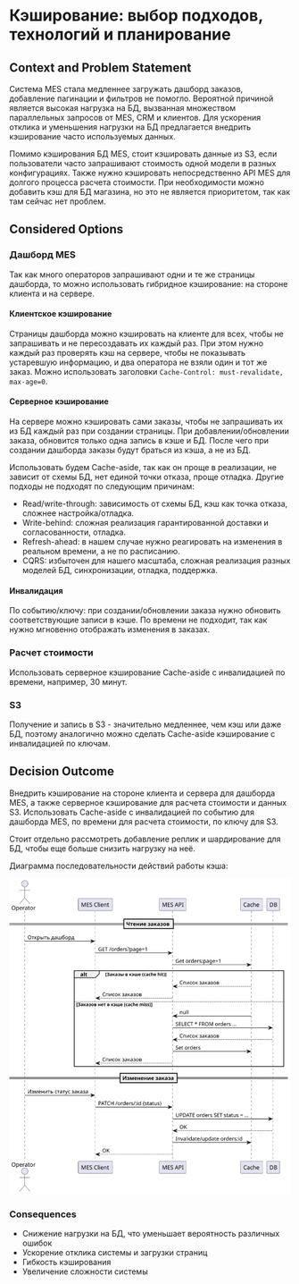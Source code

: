# Кэширование: выбор подходов, технологий и планирование

## Context and Problem Statement

Система MES стала медленнее загружать дашборд заказов, добавление пагинации и фильтров не помогло.
Вероятной причиной является высокая нагрузка на БД, вызванная множеством параллельных запросов от MES, CRM и клиентов.
Для ускорения отклика и уменьшения нагрузки на БД предлагается внедрить кэширование часто используемых данных.

Помимо кэширования БД MES, стоит кэшировать данные из S3, если пользователи часто запрашивают стоимость одной
модели в разных конфигурациях.
Также нужно кэшировать непосредственно API MES для долгого процесса расчета стоимости.
При необходимости можно добавить кэш для БД магазина, но это не является приоритетом, так как там сейчас нет проблем.

## Considered Options

### Дашборд MES

Так как много операторов запрашивают одни и те же страницы дашборда, то можно использовать гибридное кэширование: на
стороне клиента и на сервере.

#### Клиентское кэширование

Страницы дашборда можно кэшировать на клиенте для всех, чтобы не запрашивать и не пересоздавать их каждый раз.
При этом нужно каждый раз проверять кэш на сервере, чтобы не показывать устаревшую информацию, и два оператора не взяли
один и тот же заказ.
Можно использовать заголовки `Cache-Control: must-revalidate, max-age=0`.

#### Серверное кэширование

На сервере можно кэшировать сами заказы, чтобы не запрашивать их из БД каждый раз при создании страницы.
При добавлении/обновлении заказа, обновится только одна запись в кэше и БД.
После чего при создании дашборда заказы будут браться из кэша, а не из БД.

Использовать будем Cache-aside, так как он проще в реализации, не зависит от схемы БД, нет единой точки отказа, проще
отладка.
Другие подходы не подходят по следующим причинам:

- Read/write-through: зависимость от схемы БД, кэш как точка отказа, сложнее настройка/отладка.
- Write-behind: сложная реализация гарантированной доставки и согласованности, отладка.
- Refresh-ahead: в нашем случае нужно реагировать на изменения в реальном времени, а не по расписанию.
- CQRS: избыточен для нашего масштаба, сложная реализация разных моделей БД, синхронизации, отладка, поддержка.

#### Инвалидация

По событию/ключу: при создании/обновлении заказа нужно обновить соответствующие записи в кэше.
По времени не подходит, так как нужно мгновенно отображать изменения в заказах.

### Расчет стоимости

Использовать серверное кэширование Cache-aside с инвалидацией по времени, например, 30 минут.

### S3

Получение и запись в S3 - значительно медленнее, чем кэш или даже БД, поэтому аналогично можно сделать Cache-aside
кэширование с инвалидацией по ключам.

## Decision Outcome

Внедрить кэширование на стороне клиента и сервера для дашборда MES, а также серверное кэширование для расчета стоимости
и данных S3.
Использовать Cache-aside с инвалидацией по событию для дашборда MES, по времени для расчета стоимости, по ключу для S3.

Стоит отдельно рассмотреть добавление реплик и шардирование для БД, чтобы еще больше снизить нагрузку на неё.

Диаграмма последовательности действий работы кэша:

<img src="../diagrams/to_be/cache-sequence.svg" alt="Диаграмма последовательности действий работы кэша"/>

### Consequences

- Снижение нагрузки на БД, что уменьшает вероятность различных ошибок
- Ускорение отклика системы и загрузки страниц
- Гибкость кэширования
- Увеличение сложности системы

